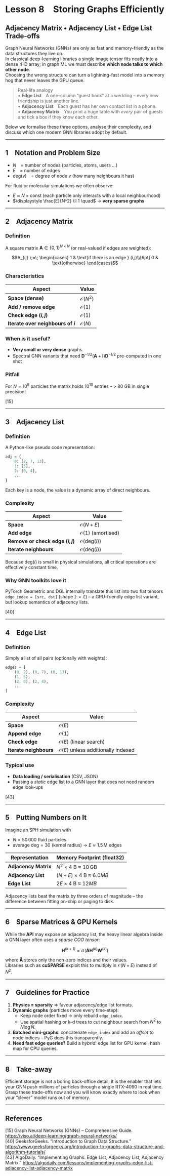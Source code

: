 # Lesson 8 Storing Graphs Efficiently  
Adjacency Matrix • Adjacency List • Edge List Trade-offs
---

Graph Neural Networks (GNNs) are only as fast and memory-friendly as the data structures they live on.  
In classical deep-learning libraries a single image tensor fits neatly into a dense 4-D array; in graph ML we must describe **which node talks to which other node**.  
Choosing the wrong structure can turn a lightning-fast model into a memory hog that never leaves the GPU queue.  

> Real-life analogy  
> • **Edge List** A one–column “guest book” at a wedding – every new friendship is just another line.  
> • **Adjacency List** Each guest has her own contact list in a phone.  
> • **Adjacency Matrix** You print a huge table with *every* pair of guests and tick a box if they know each other.

Below we formalise these three options, analyse their complexity, and discuss which one modern GNN libraries adopt by default.

---

## 1 Notation and Problem Size

* $N$ = number of nodes (particles, atoms, users …)  
* $E$ = number of edges  
* $\text{deg}(v)$ = degree of node $v$ (how many neighbours it has)

For fluid or molecular simulations we often observe:

* $E \approx N \times \text{const}$ (each particle only interacts with a local neighbourhood)  
* $\displaystyle \frac{E}{N^2} \ll 1 \quad$ → **very sparse graphs**

---

## 2 Adjacency Matrix

### Definition  

A square matrix $\mathbf A \in \{0,1\}^{N \times N}$ (or real-valued if edges are weighted):

```math
A_{ij} \;=\;
\begin{cases}
1 & \text{if there is an edge } (i,j)\\[6pt]
0 & \text{otherwise}
\end{cases}
```

### Characteristics  

| Aspect | Value |
|--------|-------|
| **Space (dense)** | $\mathcal O(N^{2})$ |
| **Add / remove edge** | $\mathcal O(1)$ |
| **Check edge $(i,j)$** | $\mathcal O(1)$ |
| **Iterate over neighbours of $i$** | $\mathcal O(N)$ |

### When is it useful?  

* **Very small or very dense** graphs  
* Spectral GNN variants that need $\mathbf D^{-1/2}(\mathbf A + \mathbf I)\mathbf D^{-1/2}$ pre-computed in one shot  

### Pitfall  

For $N=10^5$ particles the matrix holds $10^{10}$ entries – > 80 GB in single precision!

[15]

---

## 3 Adjacency List

### Definition  

A Python-like pseudo code representation:

```python
adj = {
    0: [2, 7, 13],
    1: [5],
    2: [0, 4],
    ...
}
```

Each key is a node, the value is a dynamic array of direct neighbours.

### Complexity  

| Aspect | Value |
|--------|-------|
| **Space** | $\mathcal O(N + E)$ |
| **Add edge** | $\mathcal O(1)$ (amortised) |
| **Remove or check edge $(i,j)$** | $\mathcal O(\text{deg}(i))$ |
| **Iterate neighbours** | $\mathcal O(\text{deg}(i))$ |

Because $\text{deg}(i)$ is small in physical simulations, all critical operations are effectively constant time.

### Why GNN toolkits love it  

PyTorch Geometric and DGL internally translate this list into two flat tensors  
`edge_index = [src, dst]` (shape `2 × E`) – a GPU-friendly edge list variant, but lookup semantics of adjacency lists.  

[40]

---

## 4 Edge List

### Definition  

Simply a list of all pairs (optionally with weights):

```python
edges = [
    (0, 2), (0, 7), (0, 13),
    (1, 5),
    (2, 0), (2, 4),
    ...
]
```

### Complexity  

| Aspect | Value |
|--------|-------|
| **Space** | $\mathcal O(E)$ |
| **Append edge** | $\mathcal O(1)$ |
| **Check edge** | $\mathcal O(E)$ (linear search) |
| **Iterate neighbours** | $\mathcal O(E)$ unless additionally indexed |

### Typical use

* **Data loading / serialisation** (CSV, JSON)  
* Passing a *static* edge list to a GNN layer that does not need random edge look-ups  

[43]

---

## 5 Putting Numbers on It

Imagine an SPH simulation with  

* $N = 50\,000$ fluid particles  
* average $\text{deg}=30$ (kernel radius) → $E \approx 1.5\,\text{M}$ edges

| Representation | Memory Footprint (float32) |
|----------------|----------------------------|
| **Adjacency Matrix** | $N^2 \times 4\text{ B} \;≈\; 10\,\text{GB}$ |
| **Adjacency List** | $(N + E) \times 4\text{ B} \;≈\; 6.0 MB$ |
| **Edge List** | $2E \times 4\text{ B} \;≈\; 12 MB$ |

Adjacency lists beat the matrix by three orders of magnitude – the difference between fitting on-chip or paging to disk.

---

## 6 Sparse Matrices & GPU Kernels

While the **API** may expose an adjacency list, the heavy linear algebra inside a GNN layer often uses a *sparse COO tensor*:

```math
\mathbf{H}^{(k+1)} = \sigma\!\bigl( \mathbf{\hat A} \mathbf{H}^{(k)} \mathbf{W}^{(k)} \bigr)
```

where $\mathbf{\hat A}$ stores only the non-zero indices and their values.  
Libraries such as **cuSPARSE** exploit this to multiply in $\mathcal O(N + E)$ instead of $N^2$.

---

## 7 Guidelines for Practice

1. **Physics = sparsity** ⇒ favour adjacency/edge list formats.  
2. **Dynamic graphs** (particles move every time-step):  
   * Keep node order fixed → only rebuild `edge_index`.  
   * Use spatial hashing or k-d trees to cut neighbour search from $N^2$ to $N\log N$.  
3. **Batched mini-graphs**: concatenate `edge_index` and add an *offset* to node indices – PyG does this transparently.  
4. **Need fast edge queries?** Build a *hybrid*: edge list for GPU kernel, hash map for CPU queries.  

---

## 8 Take-away

Efficient storage is not a boring back-office detail; it is the enabler that lets your GNN push millions of particles through a single RTX-4090 in real time.  
Grasp these trade-offs now and you will know exactly where to look when your “clever” model runs out of memory.

---

## References  

[15] Graph Neural Networks (GNNs) – Comprehensive Guide. https://viso.ai/deep-learning/graph-neural-networks/  
[40] GeeksforGeeks. “Introduction to Graph Data Structure.” https://www.geeksforgeeks.org/introduction-to-graphs-data-structure-and-algorithm-tutorials/  
[43] AlgoDaily. “Implementing Graphs: Edge List, Adjacency List, Adjacency Matrix.” https://algodaily.com/lessons/implementing-graphs-edge-list-adjacency-list-adjacency-matrix  
